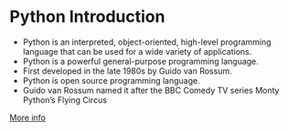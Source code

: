 # Python Introduction

- Python is an interpreted, object-oriented, high-level programming language that can be used for a wide variety of applications.
- Python is a powerful general-purpose programming language.
- First developed in the late 1980s by Guido van Rossum.
- Python is open source programming language.
- Guido van Rossum named it after the BBC Comedy TV series Monty Python’s Flying Circus

[More info](https://www.tutorjoes.in/python_programming_tutorial/index)
